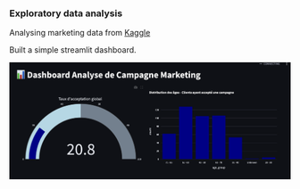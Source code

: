 ### Exploratory data analysis

Analysing marketing data from [Kaggle](https://www.kaggle.com/datasets/rodsaldanha/arketing-campaign/data)

Built a simple streamlit dashboard.

![](dash.png)
